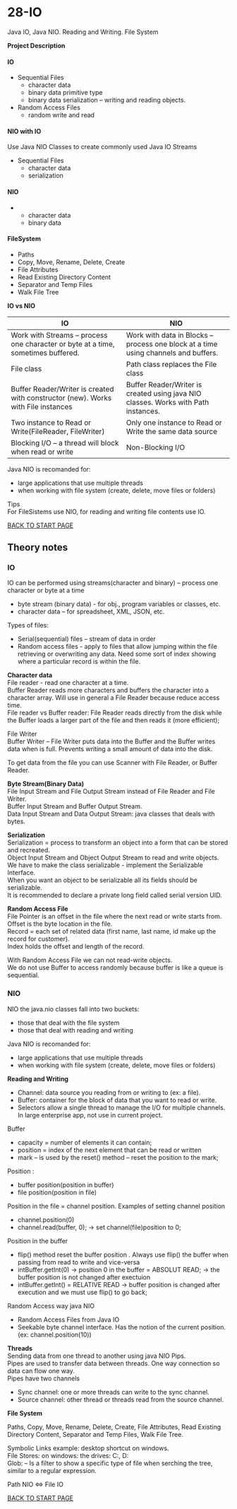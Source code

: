 # 28-IO
Java IO, Java NIO. Reading and Writing. File System  

**Project Description**

#### IO
- Sequential Files
    -  character data  
    -  binary data primitive type  
    -  binary data serialization – writing and reading objects. 
-  Random Access Files  
    -  random write and read 

#### NIO with IO  
Use Java NIO Classes to create commonly used Java IO Streams
-  Sequential Files  
    -  character data
    -  serialization

#### NIO  
-   
    -  character data
    -  binary data

#### FileSystem
-	Paths
-	Copy, Move, Rename, Delete, Create
-	File Attributes
-	Read Existing Directory Content
-	Separator and Temp Files
-	Walk File Tree

**IO vs NIO**


| IO | NIO |
| ------ | ------ |
| Work with Streams – process one character or byte at a time, sometimes buffered. | Work with data in Blocks – process one block at a time using channels and buffers. |
| File class | Path class replaces the File class|
| Buffer Reader/Writer is created with constructor (new). Works with File instances |Buffer Reader/Writer is created using java NIO classes. Works with Path instances.|
| Two instance to Read or Write(FileReader, FileWriter) | Only one instance to Read or Write the same data source |
| Blocking I/O – a thread will block when read or write |Non-Blocking I/O |

Java NIO is recomanded for:
-  large applications that use multiple threads
-  when working with file system (create, delete, move files or folders)  

Tips  
For FileSistems use NIO, for reading and writing file contents use IO.  

[BACK TO START PAGE](https://github.com/FlorescuAndrei/Start.git)


## Theory notes

### IO
IO can be performed using streams(character and binary) – process one character or byte at a time  
-  byte stream (binary data)	-  for obj., program variables or classes, etc.  
-  character data 		–  for spreadsheet, XML, JSON, etc.

Types of files:  
-  Serial(sequential) files 	– stream of data in order   
-  Random access files	- apply to files that allow jumping within the file retrieving or overwriting any data. Need some sort of index showing where a particular record is within the file.  

**Character data**  
File reader  - read one character at a time.  
Buffer Reader reads more characters and buffers the character into a character array. Will use in general a File Reader because reduce access time.  
File reader vs Buffer reader: File Reader reads directly from the disk while the Buffer loads a larger part of the file and then reads it (more efficient);


File Writer  
Buffer Writer – File Writer puts data into the Buffer and the Buffer writes data when is full. Prevents writing a small amount of data into the disk.

To get data from the file you can use Scanner with File Reader, or Buffer Reader.

**Byte Stream(Binary Data)**  
File Input Stream and File Output Stream instead of File Reader and File Writer.  
Buffer Input Stream and Buffer Output Stream.  
Data Input Stream and Data Output Stream: java classes that deals with bytes.
	
**Serialization**  
Serialization = process to transform an object into a form that can be stored and recreated.  
Object Input Stream and Object Output Stream to read and write objects.  
We have to make the class serializable  - implement the Serializable Interface.  
When you want an object to be serializable all its fields should be serializable.  
It is recommended to declare a private long field called serial version UID.
	
**Random Access File**  
File Pointer is an offset in the file where the next read or write starts from.  
Offset is the byte location in the file.  
Record = each set of related data (first name, last name, id make up the record for customer).  
Index holds the offset and length of the record.

With Random Access File we can not read-write objects.  
We do not use Buffer to access randomly because buffer is like a queue is sequential.  


### NIO  

NIO  the java.nio classes fall into two buckets:   
-  those that deal with the file system  
-  those that deal with reading and writing

Java NIO is recomanded for:  
- large applications that use multiple threads  
- when working with file system (create, delete, move files or folders)  


**Reading and Writing**  

-  Channel: data source you reading from or writing to (ex: a file).   
-  Buffer: container for the block of data that you want to read or write.  
-  Selectors allow a single thread to manage the I/O for multiple channels. In large enterprise app, not use in current project.

Buffer 
-  capacity = number of elements it can contain;  
-  position = index of the next element that can be read or written  
-  mark – is used by the reset() method – reset the position to the mark;  

Position : 
-  buffer position(position in buffer) 
-  file position(position in file)

Position in the file  = channel position.
Examples of setting channel position  
- channel.position(0) 
- channel.read(buffer, 0); -> set channel(file)position to 0;  

Position in the buffer 
-  flip() method reset the buffer position .  Always use flip() the buffer when passing from read to write and vice-versa
-  intBuffer.getInt(0) -> position 0 in the buffer  = ABSOLUT READ; -> the buffer position is not changed after exectuion
-  intBuffer.getInt() = RELATIVE READ -> buffer position is changed after execution and we must use flip() to go back;



Random Access way java NIO  
-  Random Access Files from Java IO  
-  Seekable byte channel interface.  Has the notion of the current position.(ex: channel.position(10)) 

**Threads**  
Sending data from one thread to another using  java NIO Pips.  
Pipes are used to transfer data between threads. One way connection so data can flow one way.  
Pipes have two channels  
-  Sync channel: one or more threads can write to the sync channel.  
-  Source channel: other thread or threads read from the source channel.

**File System**    

Paths, Copy, Move, Rename, Delete, Create, File Attributes, Read Existing Directory Content, Separator and Temp Files, Walk File Tree.

Symbolic Links example: desktop shortcut on windows.  
File Stores:  on windows: the drives: C:, D:  
Glob: – Is a filter to show a specific type of file when serching the tree, similar to a regular expression.

Path NIO <=> File IO

[BACK TO START PAGE](https://github.com/FlorescuAndrei/Start.git)


